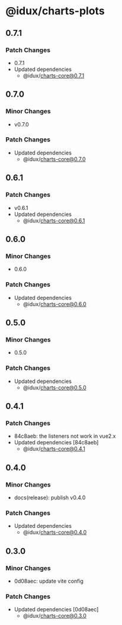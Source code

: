 # @idux/charts-plots

## 0.7.1

### Patch Changes

- 0.7.1
- Updated dependencies
  - @idux/charts-core@0.7.1

## 0.7.0

### Minor Changes

- v0.7.0

### Patch Changes

- Updated dependencies
  - @idux/charts-core@0.7.0

## 0.6.1

### Patch Changes

- v0.6.1
- Updated dependencies
  - @idux/charts-core@0.6.1

## 0.6.0

### Minor Changes

- 0.6.0

### Patch Changes

- Updated dependencies
  - @idux/charts-core@0.6.0

## 0.5.0

### Minor Changes

- 0.5.0

### Patch Changes

- Updated dependencies
  - @idux/charts-core@0.5.0

## 0.4.1

### Patch Changes

- 84c8aeb: the listeners not work in vue2.x
- Updated dependencies [84c8aeb]
  - @idux/charts-core@0.4.1

## 0.4.0

### Minor Changes

- docs(release): publish v0.4.0

### Patch Changes

- Updated dependencies
  - @idux/charts-core@0.4.0

## 0.3.0

### Minor Changes

- 0d08aec: update vite config

### Patch Changes

- Updated dependencies [0d08aec]
  - @idux/charts-core@0.3.0
